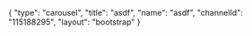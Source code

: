 {
    "type": "carousel",
    "title": "asdf",
    "name": "asdf",
    "channelId": "115188295",
    "layout": "bootstrap"
}